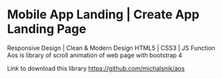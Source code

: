 # Mobile App Landing | Create App Landing Page
 Responsive Design | Clean & Modern Design
 HTML5 | CSS3 | JS Function 
 Aos is library of scroll animation of web page with bootstrap 4 
 
 Link to download this library https://github.com/michalsnik/aos
